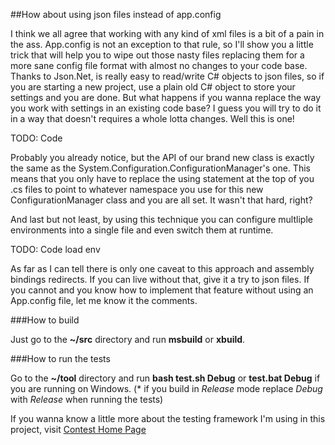 ##How about using json files instead of app.config

I think we all agree that working with any kind of xml files is a bit of a pain in the ass. App.config is not an exception to that rule, so I'll show you a little trick that will help you to wipe out those nasty files replacing them for a more sane config file format with almost no changes to your code base. Thanks to Json.Net, is really easy to read/write C# objects to json files, so if you are starting a new project, use a plain old C# object to store your settings and you are done. But what happens if you wanna replace the way you work with settings in an existing code base? I guess you will try to do it in a way that doesn't requires a whole lotta changes. Well this is one!

TODO: Code

Probably you already notice, but the API of our brand new class is exactly the same as the System.Configuration.ConfigurationManager's one. This means that you only have to replace the using statement at the top of you .cs files to point to whatever namespace you use for this new ConfigurationManager class and you are all set. It wasn't that hard, right?

And last but not least, by using this technique you can configure multliple environments into a single file and even switch them at runtime.

TODO: Code load env

As far as I can tell there is only one caveat to this approach and assembly bindings redirects. If you can live without that, give it a try to json files. If you cannot and you know how to implement that feature without using an App.config file, let me know it the comments.

###How to build

Just go to the **~/src** directory and run **msbuild** or **xbuild**.

###How to run the tests

Go to the **~/tool** directory and run **bash test.sh Debug** or **test.bat Debug** if you are running on Windows.
(\* if you build in *Release* mode replace *Debug* with *Release* when running the tests)

If you wanna know a little more about the testing framework I'm using in this project, visit 
[Contest Home Page](https://github.com/amiralles/contest)


